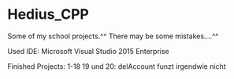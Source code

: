 # Hedius_CPP
Some of my school projects.^^
There may be some mistakes....^^

Used IDE: Microsoft Visual Studio 2015 Enterprise

Finished Projects: 1-18
19 und 20: delAccount funzt irgendwie nicht
